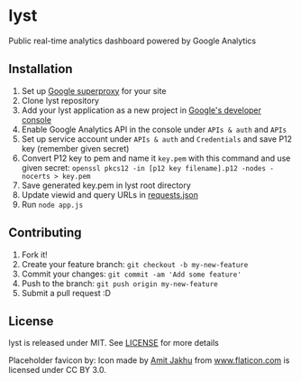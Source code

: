 # lyst

Public real-time analytics dashboard powered by Google Analytics

## Installation

1. Set up [Google superproxy](https://github.com/googleanalytics/google-analytics-super-proxy) for your site
2. Clone lyst repository
3. Add your lyst application as a new project in [Google's developer console](https://console.developers.google.com)
4. Enable Google Analytics API in the console under `APIs & auth` and `APIs`
5. Set up service account under `APIs & auth` and `Credentials` and save P12 key (remember given secret)
6. Convert P12 key to pem and name it `key.pem` with this command and use given secret: `openssl pkcs12 -in [p12 key filename].p12 -nodes -nocerts > key.pem`
7. Save generated key.pem in lyst root directory
8. Update viewid and query URLs in [requests.json](https://github.com/nbedi/lyst/blob/master/requests.json)
9. Run `node app.js`

## Contributing

1. Fork it!
2. Create your feature branch: `git checkout -b my-new-feature`
3. Commit your changes: `git commit -am 'Add some feature'`
4. Push to the branch: `git push origin my-new-feature`
5. Submit a pull request :D

## License

lyst is released under MIT. See [LICENSE](https://github.com/nbedi/lyst/blob/master/LICENSE) for more details

Placeholder favicon by: Icon made by [Amit Jakhu](http://www.amitjakhu.com) from www.flaticon.com is licensed under CC BY 3.0.
